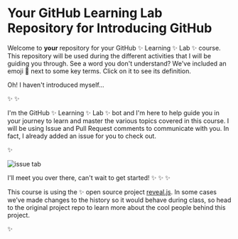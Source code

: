 # Your GitHub Learning Lab Repository for Introducing GitHub

Welcome to **your** repository for your GitHub :sparkles: Learning :sparkles: Lab :sparkles: course. This repository will be used during the different activities that I will be guiding you through. See a word you don't understand? We've included an emoji 📖 next to some key terms. Click on it to see its definition.

Oh! I haven't introduced myself...

:sparkles:
:sparkles:

I'm the GitHub :sparkles: Learning :sparkles: Lab :sparkles: bot and I'm here to help guide you in your journey to learn and master the various topics covered in this course. I will be using Issue and Pull Request comments to communicate with you. In fact, I already added an issue for you to check out.

:sparkles:

![issue tab](https://lab.github.com/public/images/issue_tab.png)

I'll meet you over there, can't wait to get started! :sparkles: :sparkles: :sparkles:

This course is using the :sparkles: open source project [reveal.js](https://github.com/hakimel/reveal.js/). In some cases we’ve made changes to the history so it would behave during class, so head to the original project repo to learn more about the cool people behind this project.

:sparkles:
